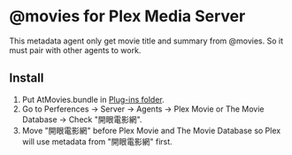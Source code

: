 # @movies for Plex Media Server

This metadata agent only get movie title and summary from @movies. So it must pair with other agents to work.

## Install

1. Put AtMovies.bundle in [Plug-ins folder](https://support.plex.tv/articles/201106098-how-do-i-find-the-plug-ins-folder/). 
2. Go to Perferences -> Server -> Agents -> Plex Movie or The Movie Database -> Check "開眼電影網".
3. Move "開眼電影網" before Plex Movie and The Movie Database so Plex will use metadata from "開眼電影網" first.
